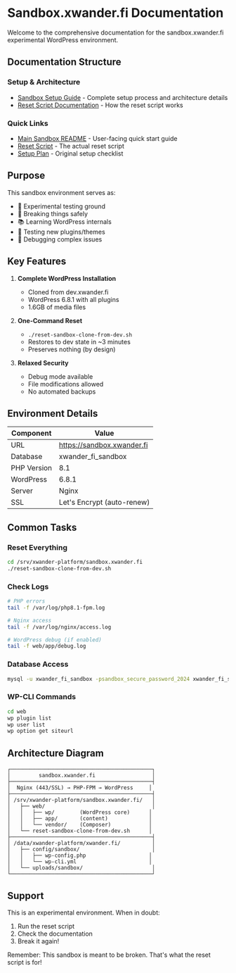 # Sandbox.xwander.fi Documentation

Welcome to the comprehensive documentation for the sandbox.xwander.fi experimental WordPress environment.

## Documentation Structure

### Setup & Architecture
- [Sandbox Setup Guide](./sandbox-setup-guide.md) - Complete setup process and architecture details
- [Reset Script Documentation](./reset-script-documentation.md) - How the reset script works

### Quick Links
- [Main Sandbox README](../SANDBOX-README.md) - User-facing quick start guide
- [Reset Script](../reset-sandbox-clone-from-dev.sh) - The actual reset script
- [Setup Plan](../../docs/sandbox-setup-plan.md) - Original setup checklist

## Purpose

This sandbox environment serves as:
- 🧪 Experimental testing ground
- 🔨 Breaking things safely
- 📚 Learning WordPress internals
- 🚀 Testing new plugins/themes
- 🐛 Debugging complex issues

## Key Features

1. **Complete WordPress Installation**
   - Cloned from dev.xwander.fi
   - WordPress 6.8.1 with all plugins
   - 1.6GB of media files

2. **One-Command Reset**
   - `./reset-sandbox-clone-from-dev.sh`
   - Restores to dev state in ~3 minutes
   - Preserves nothing (by design)

3. **Relaxed Security**
   - Debug mode available
   - File modifications allowed
   - No automated backups

## Environment Details

| Component | Value |
|-----------|-------|
| URL | https://sandbox.xwander.fi |
| Database | xwander_fi_sandbox |
| PHP Version | 8.1 |
| WordPress | 6.8.1 |
| Server | Nginx |
| SSL | Let's Encrypt (auto-renew) |

## Common Tasks

### Reset Everything
```bash
cd /srv/xwander-platform/sandbox.xwander.fi
./reset-sandbox-clone-from-dev.sh
```

### Check Logs
```bash
# PHP errors
tail -f /var/log/php8.1-fpm.log

# Nginx access
tail -f /var/log/nginx/access.log

# WordPress debug (if enabled)
tail -f web/app/debug.log
```

### Database Access
```bash
mysql -u xwander_fi_sandbox -psandbox_secure_password_2024 xwander_fi_sandbox
```

### WP-CLI Commands
```bash
cd web
wp plugin list
wp user list
wp option get siteurl
```

## Architecture Diagram

```
┌─────────────────────────────────────────────┐
│         sandbox.xwander.fi                  │
├─────────────────────────────────────────────┤
│  Nginx (443/SSL) → PHP-FPM → WordPress     │
├─────────────────────────────────────────────┤
│ /srv/xwander-platform/sandbox.xwander.fi/   │
│   ├── web/                                  │
│   │   ├── wp/        (WordPress core)      │
│   │   ├── app/       (content)             │
│   │   └── vendor/    (Composer)            │
│   └── reset-sandbox-clone-from-dev.sh      │
├─────────────────────────────────────────────┤
│ /data/xwander-platform/xwander.fi/          │
│   ├── config/sandbox/                       │
│   │   ├── wp-config.php                    │
│   │   └── wp-cli.yml                       │
│   └── uploads/sandbox/                      │
└─────────────────────────────────────────────┘
```

## Support

This is an experimental environment. When in doubt:
1. Run the reset script
2. Check the documentation
3. Break it again!

Remember: This sandbox is meant to be broken. That's what the reset script is for!